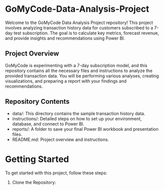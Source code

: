 # GoMyCode-Data-Analysis-Project
Welcome to the GoMyCode Data Analysis Project repository! This project involves analyzing transaction history data for customers subscribed to a 7-day test subscription. The goal is to calculate key metrics, forecast revenue, and provide insights and recommendations using Power BI.

## Project Overview
GoMyCode is experimenting with a 7-day subscription model, and this repository contains all the necessary files and instructions to analyze the provided transaction data. You will be performing various analyses, creating visualizations, and preparing a report with your findings and recommendations.

## Repository Contents
* data/: This directory contains the sample transaction history data.
* instructions/: Detailed steps on how to set up your environment, database, and connect to Power BI.
* reports/: A folder to save your final Power BI workbook and presentation files.
* README.md: Project overview and instructions.

# Getting Started
To get started with this project, follow these steps:
1. Clone the Repository:
   

